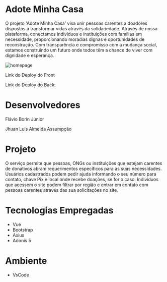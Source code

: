 # Adote Minha Casa

O projeto 'Adote Minha Casa' visa unir pessoas carentes a doadores dispostos a transformar vidas através da solidariedade. Através de nossa plataforma, conectamos indivíduos e instituições com famílias em necessidade, proporcionando moradias dignas e oportunidades de reconstrução. Com transparência e compromisso com a mudança social, estamos construindo um futuro onde todos têm a chance de viver com dignidade e esperança.

![homepage](https://github.com/elc1090/project3-2024a-flavio-jhuan-1/blob/main/homepage.png)

Link do Deploy do Front

Link do Deploy do Back:

# Desenvolvedores

Flávio Borin Júnior

Jhuan Luis Almeida Assumpção

# Projeto

O serviço permite que pessoas, ONGs ou instituições que estejam carentes de donativos abram requerimentos específicos para as suas necessidades. Usuários cadastrados podem pedir ajuda informando o seu número para contato, chave Pix e local onde recebe doações, se for o caso. Indivíduos que acessem o site podem filtrar por região e entrar em contato com pessoas carentes através das sua solicitações no site.

# Tecnologias Empregadas
 - Vue
 - Bootstrap
 - Axius
 - Adonis 5

# Ambiente

- VsCode
